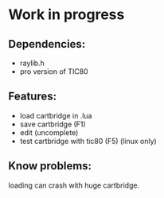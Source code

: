 # Work in progress
## Dependencies:
- raylib.h
- pro version of TIC80
  
## Features:
- load cartbridge in .lua
- save cartbridge (F1) 
- edit (uncomplete)
- test cartbridge with tic80 (F5) (linux only)

## Know problems:
loading can crash with huge cartbridge.
